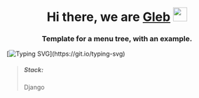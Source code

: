 <h1 align="center">Hi there, we are <a href="https://gitlab.com/frutez/" target="_blank">Gleb</a>
<img src="https://github.com/blackcater/blackcater/raw/main/images/Hi.gif" height="32"/></h1>
<h3 align="center">Template for a menu tree, with an example.</h3>

[![Typing SVG](https://readme-typing-svg.herokuapp.com?color=%2336BCF7&lines=\(\(\(\(\(:++^_^++:\)\)\)\)\))](https://git.io/typing-svg)

><h5> Stack:</h5>Django<br>


